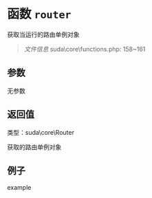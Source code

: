 # 函数 `router`

获取当运行的路由单例对象

> *文件信息* suda\core\functions.php: 158~161



## 参数


无参数


## 返回值

类型：suda\core\Router

 获取的路由单例对象



## 例子

example